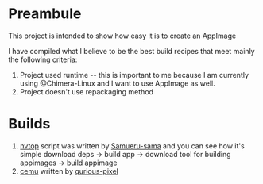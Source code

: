 # Preambule
This project is intended to show how easy it is to create an AppImage

I have compiled what I believe to be the best build recipes that meet mainly the following criteria:
1. Project used runtime -- this is important to me because I am currently using @Chimera-Linux and I want to use AppImage as well.
2. Project doesn't use repackaging method

# Builds
1. [nvtop](https://github.com/Samueru-sama/nvtop/blob/master/AppImage/make_appimage.sh) script was written by [Samueru-sama](https://github.com/Samueru-sama) and you can see how it's simple download deps -> build app -> download tool for building appimages -> build appimage
2. [cemu](https://github.com/cemu-project/Cemu/blob/main/dist/linux/appimage.sh) written by [qurious-pixel](https://github.com/qurious-pixel)
